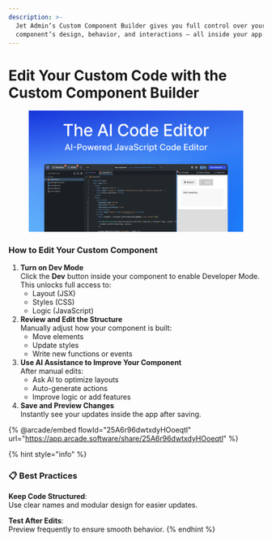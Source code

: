 ```yaml
---
description: >-
  Jet Admin’s Custom Component Builder gives you full control over your
  component’s design, behavior, and interactions — all inside your app.
---
```


# Edit Your Custom Code with the Custom Component Builder

<figure><img src="../.gitbook/assets/Screenshot 12.jpg" alt=""><figcaption></figcaption></figure>

### How to Edit Your Custom Component

1. **Turn on Dev Mode**\
   Click the **Dev** button inside your component to enable Developer Mode.\
   This unlocks full access to:
   * Layout (JSX)
   * Styles (CSS)
   * Logic (JavaScript)
2. **Review and Edit the Structure**\
   Manually adjust how your component is built:
   * Move elements
   * Update styles
   * Write new functions or events
3. **Use AI Assistance to Improve Your Component**\
   After manual edits:
   * Ask AI to optimize layouts
   * Auto-generate actions
   * Improve logic or add features
4. **Save and Preview Changes**\
   Instantly see your updates inside the app after saving.

{% @arcade/embed flowId="25A6r96dwtxdyHOoeqtl" url="https://app.arcade.software/share/25A6r96dwtxdyHOoeqtl" %}

{% hint style="info" %}
### 📋 Best Practices

**Keep Code Structured**:\
Use clear names and modular design for easier updates.

**Test After Edits**:\
Preview frequently to ensure smooth behavior.
{% endhint %}

